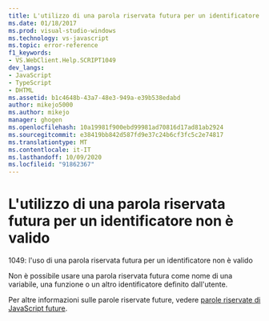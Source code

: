 ```yaml
---
title: L'utilizzo di una parola riservata futura per un identificatore non è valido | Microsoft Docs
ms.date: 01/18/2017
ms.prod: visual-studio-windows
ms.technology: vs-javascript
ms.topic: error-reference
f1_keywords:
- VS.WebClient.Help.SCRIPT1049
dev_langs:
- JavaScript
- TypeScript
- DHTML
ms.assetid: b1c4648b-43a7-48e3-949a-e39b538edabd
author: mikejo5000
ms.author: mikejo
manager: ghogen
ms.openlocfilehash: 10a19981f900ebd99981ad70816d17ad81ab2924
ms.sourcegitcommit: e38419bb842d587fd9e37c24b6cf3fc5c2e74817
ms.translationtype: MT
ms.contentlocale: it-IT
ms.lasthandoff: 10/09/2020
ms.locfileid: "91862367"
---
```

# <a name="the-use-of-a-future-reserved-word-for-an-identifier-is-invalid"></a>L'utilizzo di una parola riservata futura per un identificatore non è valido
1049: l'uso di una parola riservata futura per un identificatore non è valido  
  
 Non è possibile usare una parola riservata futura come nome di una variabile, una funzione o un altro identificatore definito dall'utente.  
  
 Per altre informazioni sulle parole riservate future, vedere [parole riservate di JavaScript future](https://developer.mozilla.org/docs/Web/JavaScript/Reference/Lexical_grammar).